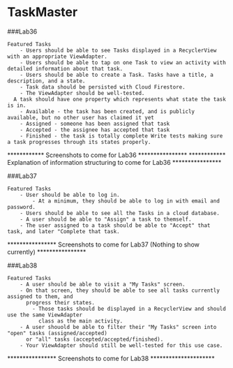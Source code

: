 # TaskMaster

###Lab36

    Featured Tasks
        - Users should be able to see Tasks displayed in a RecyclerView with an appropriate ViewAdapter.
        - Users should be able to tap on one Task to view an activity with detailed information about that task.
        - Users should be able to create a Task. Tasks have a title, a description, and a state.
        - Task data should be persisted with Cloud Firestore.
        - The ViewAdapter should be well-tested.
      A task should have one property which represents what state the task is in.
        - Available - the task has been created, and is publicly available, but no other user has claimed it yet
        - Assigned - someone has been assigned that task
        - Accepted - the assignee has accepted that task
        - Finished - the task is totally complete Write tests making sure a task progresses through its states properly.
            
************ Screenshots to come for Lab36 ****************
************ Explanation of information structuring to come for Lab36 ****************

        
###Lab37

    Featured Tasks
        - User should be able to log in.
            - At a minimum, they should be able to log in with email and password.
        - Users should be able to see all the Tasks in a cloud database.
        - A user should be able to "Assign" a task to themself.
        - The user assigned to a task should be able to "Accept" that task, and later "Complete that task.
        
**************** Screenshots to come for Lab37 (Nothing to show currently) ****************


###Lab38

    Featured Tasks
        - A user should be able to visit a "My Tasks" screen.
        - On that screen, they should be able to see all tasks currently assigned to them, and 
          progress their states.
            - Those tasks should be displayed in a RecyclerView and should use the same ViewAdapter
              class as the main activity.
        - A user shouold be able to filter their "My Tasks" screen into "open" tasks (assigned/accepted)
          or "all" tasks (accepted/accepted/finished).
        - Your ViewAdapter should still be well-tested for this use case.
        
**************** Screenshots to come for Lab38 *********************

